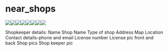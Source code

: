 # near_shops
[![](https://sourcerer.io/fame/lmas3009/saichinmay2000/Covid-19_NearbyShops/images/0)](https://sourcerer.io/fame/lmas3009/saichinmay2000/Covid-19_NearbyShops/links/0)[![](https://sourcerer.io/fame/lmas3009/saichinmay2000/Covid-19_NearbyShops/images/1)](https://sourcerer.io/fame/lmas3009/saichinmay2000/Covid-19_NearbyShops/links/1)[![](https://sourcerer.io/fame/lmas3009/saichinmay2000/Covid-19_NearbyShops/images/2)](https://sourcerer.io/fame/lmas3009/saichinmay2000/Covid-19_NearbyShops/links/2)[![](https://sourcerer.io/fame/lmas3009/saichinmay2000/Covid-19_NearbyShops/images/3)](https://sourcerer.io/fame/lmas3009/saichinmay2000/Covid-19_NearbyShops/links/3)[![](https://sourcerer.io/fame/lmas3009/saichinmay2000/Covid-19_NearbyShops/images/4)](https://sourcerer.io/fame/lmas3009/saichinmay2000/Covid-19_NearbyShops/links/4)[![](https://sourcerer.io/fame/lmas3009/saichinmay2000/Covid-19_NearbyShops/images/5)](https://sourcerer.io/fame/lmas3009/saichinmay2000/Covid-19_NearbyShops/links/5)[![](https://sourcerer.io/fame/lmas3009/saichinmay2000/Covid-19_NearbyShops/images/6)](https://sourcerer.io/fame/lmas3009/saichinmay2000/Covid-19_NearbyShops/links/6)[![](https://sourcerer.io/fame/lmas3009/saichinmay2000/Covid-19_NearbyShops/images/7)](https://sourcerer.io/fame/lmas3009/saichinmay2000/Covid-19_NearbyShops/links/7)


Shopkeeper details:
Name
Shop Name
Type of shop
Address
Map Location
Contact details-phone and email
License number
License pic front and back
Shop pics
Shop keeper pic
